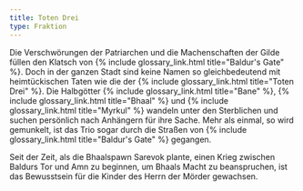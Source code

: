 ```yaml
---
title: Toten Drei
type: Fraktion
---
```


Die Verschwörungen der Patriarchen und die Machenschaften der Gilde füllen
den Klatsch von {% include glossary_link.html title="Baldur's Gate" %}. Doch in der ganzen Stadt sind keine Namen so
gleichbedeutend mit heimtückischen Taten wie die der {% include glossary_link.html title="Toten Drei" %}. Die
Halbgötter {% include glossary_link.html title="Bane" %}, {% include glossary_link.html title="Bhaal" %} und {% include glossary_link.html title="Myrkul" %} wandeln unter den Sterblichen und suchen
persönlich nach Anhängern für ihre Sache. Mehr als einmal, so wird gemunkelt,
ist das Trio sogar durch die Straßen von {% include glossary_link.html title="Baldur's Gate" %} gegangen.

Seit der Zeit, als die Bhaalspawn Sarevok plante, einen Krieg zwischen
Baldurs Tor und Amn zu beginnen, um Bhaals Macht zu beanspruchen, ist das
Bewusstsein für die Kinder des Herrn der Mörder gewachsen.


